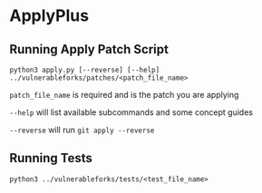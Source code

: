 # ApplyPlus



## Running Apply Patch Script
`python3 apply.py [--reverse] [--help] ../vulnerableforks/patches/<patch_file_name>`

`patch_file_name` is required and is the patch you are applying

`--help` will list available subcommands and some
concept guides

`--reverse` will run `git apply --reverse`

## Running Tests
`python3 ../vulnerableforks/tests/<test_file_name>`
